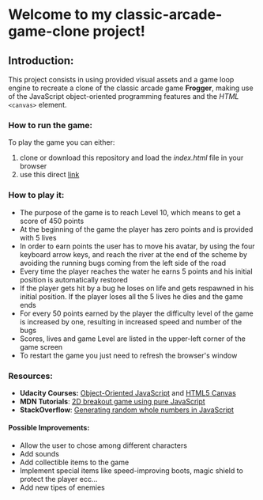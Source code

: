 Welcome to my classic-arcade-game-clone project!
===============================
## Introduction:

This project consists in using provided visual assets and  a game loop engine to recreate a clone of the classic arcade game **Frogger**, making use of the JavaScript object-oriented programming features and the *HTML* `<canvas>` element.
### How to run the game:

To play the game you can either:
 1.  clone or download this repository and load the *index.html* file in your browser
 2. use this direct [link](https://pasquale-guglielmi.github.io/frontend-nanodegree-arcade-game/)

### How to play it:

- The purpose of the game is to reach Level 10, which means to get a score of 450 points
- At the beginning of the game the player has zero points and is provided with 5 lives
- In order to earn points the user has to move his avatar, by using the four keyboard arrow keys, and reach the river at the end of the scheme by avoiding the running bugs coming from the left side of the road
- Every time the player reaches the water he earns 5 points and his initial position is automatically restored
- If the player gets hit by a bug he loses on life and gets respawned in his initial position. If the player loses all the 5 lives he dies and the game ends
- For every 50 points earned by the player the difficulty level of the game is increased by one, resulting in increased speed and number of the bugs
- Scores, lives and game Level are listed in the upper-left corner of the game screen
- To restart the game you just need to refresh the browser's window

### Resources:

- **Udacity Courses:** [Object-Oriented JavaScript](https://www.udacity.com/course/object-oriented-javascript--ud015) and [HTML5 Canvas](https://www.udacity.com/course/html5-canvas--ud292})
- **MDN Tutorials**: [2D breakout game using pure JavaScript](https://developer.mozilla.org/en-US/docs/Games/Tutorials/2D_Breakout_game_pure_JavaScript)
- **StackOverflow**: [Generating random whole numbers in JavaScript](http://stackoverflow.com/questions/1527803/generating-random-whole-numbers-in-javascript-in-a-specific-range)

 #### Possible Improvements:

- Allow the user to chose among different characters
- Add sounds
- Add collectible items to the game
- Implement special items like speed-improving boots, magic shield to protect the player ecc...
- Add new tipes of enemies